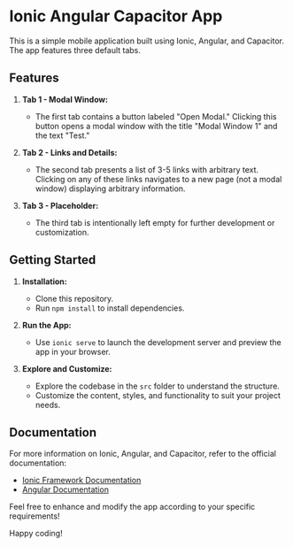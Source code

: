 # Ionic Angular Capacitor App

This is a simple mobile application built using Ionic, Angular, and Capacitor. The app features three default tabs.

## Features

1. **Tab 1 - Modal Window:**
   - The first tab contains a button labeled "Open Modal." Clicking this button opens a modal window with the title "Modal Window 1" and the text "Test."

2. **Tab 2 - Links and Details:**
   - The second tab presents a list of 3-5 links with arbitrary text. Clicking on any of these links navigates to a new page (not a modal window) displaying arbitrary information.

3. **Tab 3 - Placeholder:**
   - The third tab is intentionally left empty for further development or customization.

## Getting Started

1. **Installation:**
   - Clone this repository.
   - Run `npm install` to install dependencies.

2. **Run the App:**
   - Use `ionic serve` to launch the development server and preview the app in your browser.

3. **Explore and Customize:**
   - Explore the codebase in the `src` folder to understand the structure.
   - Customize the content, styles, and functionality to suit your project needs.

## Documentation

For more information on Ionic, Angular, and Capacitor, refer to the official documentation:
- [Ionic Framework Documentation](https://ionicframework.com/docs)
- [Angular Documentation](https://angular.io/docs)

Feel free to enhance and modify the app according to your specific requirements!

Happy coding!
